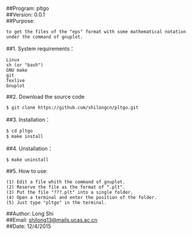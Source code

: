 
#
##Program: pltgo        
##Version: 0.0.1      
##Purpose: 

    to get the files of the "eps" format with some mathematical notation under the command of gnuplot.    

##1. System requirements：

    Linux          
    sh (or "bash")         
    GNU make         
    git        
    Texlive       
    Gnuplot         
   
##2. Download the source code

```bash
$ git clone https://github.com/shilongcn/pltgo.git    
```

##3. Installation：

```bash
$ cd pltgo               
$ make install
```   
##4. Unstallation：

```bash
$ make uninstall
```

##5. How to use:

    (1) Edit a file whith the command of gnuplot.         
    (2) Reserve the file as the format of ".plt".          
    (3) Put the file "???.plt" into a single folder.       
    (4) Open a terminal and enter the position of the folder.        
    (5) Just type "pltgo" in the terminal.        



##Author:  Long Shi         
##Email:   [shilong13@mails.ucas.ac.cn](shilong13@mails.ucas.ac.cn)      
##Date:    12/4/2015 
